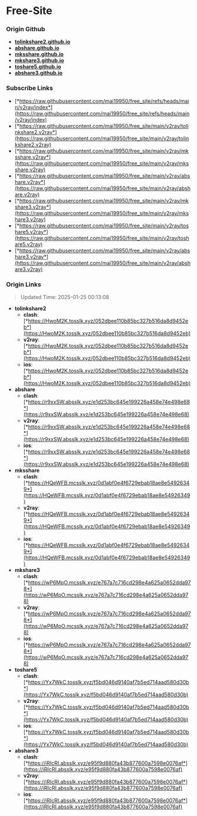 # Free-Site

### Origin Github

- [**tolinkshare2.github.io**](https://github.com/tolinkshare2/tolinkshare2.github.io)
- [**abshare.github.io**](https://github.com/abshare/abshare.github.io)
- [**mksshare.github.io**](https://github.com/mksshare/mksshare.github.io)
- [**mkshare3.github.io**](https://github.com/mkshare3/mkshare3.github.io)
- [**toshare5.github.io**](https://github.com/toshare5/toshare5.github.io)
- [**abshare3.github.io**](https://github.com/abshare3/abshare3.github.io)

### Subscribe Links

- [*https://raw.githubusercontent.com/mai19950/free_site/refs/heads/main/v2ray/index*](https://raw.githubusercontent.com/mai19950/free_site/refs/heads/main/v2ray/index)
- [*https://raw.githubusercontent.com/mai19950/free_site/main/v2ray/tolinkshare2.v2ray*](https://raw.githubusercontent.com/mai19950/free_site/main/v2ray/tolinkshare2.v2ray)
- [*https://raw.githubusercontent.com/mai19950/free_site/main/v2ray/mksshare.v2ray*](https://raw.githubusercontent.com/mai19950/free_site/main/v2ray/mksshare.v2ray)
- [*https://raw.githubusercontent.com/mai19950/free_site/main/v2ray/abshare.v2ray*](https://raw.githubusercontent.com/mai19950/free_site/main/v2ray/abshare.v2ray)
- [*https://raw.githubusercontent.com/mai19950/free_site/main/v2ray/mkshare3.v2ray*](https://raw.githubusercontent.com/mai19950/free_site/main/v2ray/mkshare3.v2ray)
- [*https://raw.githubusercontent.com/mai19950/free_site/main/v2ray/toshare5.v2ray*](https://raw.githubusercontent.com/mai19950/free_site/main/v2ray/toshare5.v2ray)
- [*https://raw.githubusercontent.com/mai19950/free_site/main/v2ray/abshare3.v2ray*](https://raw.githubusercontent.com/mai19950/free_site/main/v2ray/abshare3.v2ray)

### Origin Links

> Updated Time: 2025-01-25 00:13:08

- **tolinkshare2**
  - **clash**: [*https://HwoM2K.tosslk.xyz/052dbee110b85bc327b516da8d9452eb*](https://HwoM2K.tosslk.xyz/052dbee110b85bc327b516da8d9452eb)
  - **v2ray**: [*https://HwoM2K.tosslk.xyz/052dbee110b85bc327b516da8d9452eb*](https://HwoM2K.tosslk.xyz/052dbee110b85bc327b516da8d9452eb)
  - **ios**: [*https://HwoM2K.tosslk.xyz/052dbee110b85bc327b516da8d9452eb*](https://HwoM2K.tosslk.xyz/052dbee110b85bc327b516da8d9452eb)
- **abshare**
  - **clash**: [*https://r9xxSW.absslk.xyz/e1d253bc645e199226a458e74e498e68*](https://r9xxSW.absslk.xyz/e1d253bc645e199226a458e74e498e68)
  - **v2ray**: [*https://r9xxSW.absslk.xyz/e1d253bc645e199226a458e74e498e68*](https://r9xxSW.absslk.xyz/e1d253bc645e199226a458e74e498e68)
  - **ios**: [*https://r9xxSW.absslk.xyz/e1d253bc645e199226a458e74e498e68*](https://r9xxSW.absslk.xyz/e1d253bc645e199226a458e74e498e68)
- **mksshare**
  - **clash**: [*https://HQeWFB.mcsslk.xyz/0d1abf0e4f6729ebab18ae8e54926349*](https://HQeWFB.mcsslk.xyz/0d1abf0e4f6729ebab18ae8e54926349)
  - **v2ray**: [*https://HQeWFB.mcsslk.xyz/0d1abf0e4f6729ebab18ae8e54926349*](https://HQeWFB.mcsslk.xyz/0d1abf0e4f6729ebab18ae8e54926349)
  - **ios**: [*https://HQeWFB.mcsslk.xyz/0d1abf0e4f6729ebab18ae8e54926349*](https://HQeWFB.mcsslk.xyz/0d1abf0e4f6729ebab18ae8e54926349)
- **mkshare3**
  - **clash**: [*https://wP6MpO.mcsslk.xyz/e767a7c716cd298e4a625a0652dda978*](https://wP6MpO.mcsslk.xyz/e767a7c716cd298e4a625a0652dda978)
  - **v2ray**: [*https://wP6MpO.mcsslk.xyz/e767a7c716cd298e4a625a0652dda978*](https://wP6MpO.mcsslk.xyz/e767a7c716cd298e4a625a0652dda978)
  - **ios**: [*https://wP6MpO.mcsslk.xyz/e767a7c716cd298e4a625a0652dda978*](https://wP6MpO.mcsslk.xyz/e767a7c716cd298e4a625a0652dda978)
- **toshare5**
  - **clash**: [*https://Yx7WkC.tosslk.xyz/f5bd046d9140af7b5ed714aad580d30b*](https://Yx7WkC.tosslk.xyz/f5bd046d9140af7b5ed714aad580d30b)
  - **v2ray**: [*https://Yx7WkC.tosslk.xyz/f5bd046d9140af7b5ed714aad580d30b*](https://Yx7WkC.tosslk.xyz/f5bd046d9140af7b5ed714aad580d30b)
  - **ios**: [*https://Yx7WkC.tosslk.xyz/f5bd046d9140af7b5ed714aad580d30b*](https://Yx7WkC.tosslk.xyz/f5bd046d9140af7b5ed714aad580d30b)
- **abshare3**
  - **clash**: [*https://iRIcRI.absslk.xyz/e95f9d880fa43b877600a7598e0076af*](https://iRIcRI.absslk.xyz/e95f9d880fa43b877600a7598e0076af)
  - **v2ray**: [*https://iRIcRI.absslk.xyz/e95f9d880fa43b877600a7598e0076af*](https://iRIcRI.absslk.xyz/e95f9d880fa43b877600a7598e0076af)
  - **ios**: [*https://iRIcRI.absslk.xyz/e95f9d880fa43b877600a7598e0076af*](https://iRIcRI.absslk.xyz/e95f9d880fa43b877600a7598e0076af)
